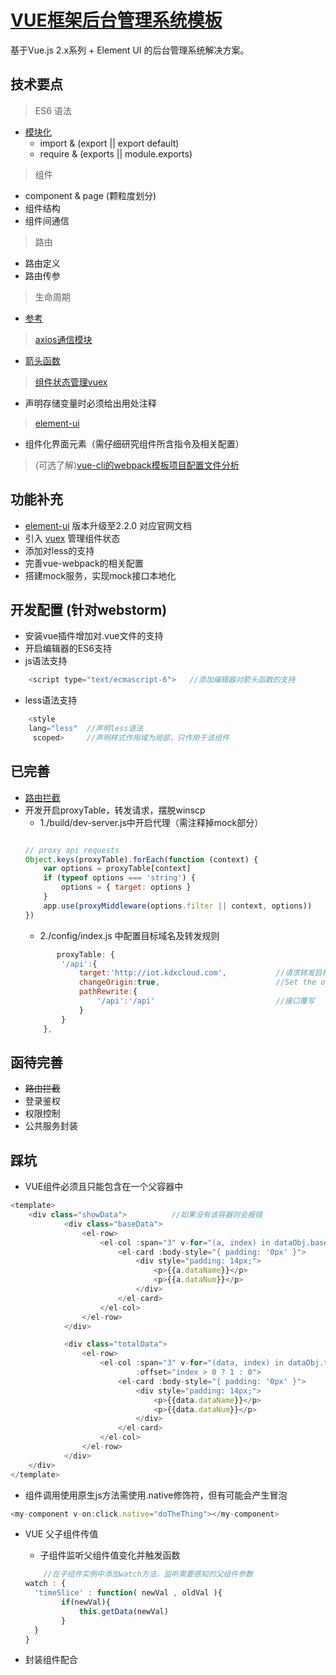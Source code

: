 # [VUE框架后台管理系统模板](https://segmentfault.com/a/1190000008582706)
基于Vue.js 2.x系列 + Element UI 的后台管理系统解决方案。

## 技术要点

> ES6 语法
- [模块化](https://www.cnblogs.com/Nutrient-rich/p/7047877.html)
    + import & (export || export default)
    + require & (exports || module.exports)

> 组件
- component & page (颗粒度划分)
- 组件结构
- 组件间通信

> 路由
- 路由定义
- 路由传参

> 生命周期
- [参考](https://segmentfault.com/a/1190000008010666)

> [axios通信模块](https://www.kancloud.cn/yunye/axios/234845)
- [箭头函数](http://imweb.io/topic/5848d21b9be501ba17b10a99)

> [组件状态管理vuex](https://vuex.vuejs.org/zh-cn/intro.html)
- 声明存储变量时必须给出用处注释

> [element-ui](http://element-cn.eleme.io/#/zh-CN/component/installation)
- 组件化界面元素（需仔细研究组件所含指令及相关配置）

> (可选了解)[vue-cli的webpack模板项目配置文件分析](http://blog.csdn.net/hongchh/article/details/55113751)

## 功能补充
- [element-ui](http://element-cn.eleme.io/#/zh-CN/component/installation) 版本升级至2.2.0 对应官网文档
- 引入 [vuex](https://vuex.vuejs.org/zh-cn/intro.html) 管理组件状态
- 添加对less的支持
- 完善vue-webpack的相关配置
- 搭建mock服务，实现mock接口本地化

## 开发配置 (针对webstorm)
- 安装vue插件增加对.vue文件的支持
- 开启编辑器的ES6支持
- js语法支持
```javascript
    <script type="text/ecmascript-6">   //添加编辑器对箭头函数的支持
```

- less语法支持
```javascript
    <style 
    lang="less"  //声明less语法
     scoped>     //声明样式作用域为局部，只作用于该组件
```
## 已完善
- [路由拦截](https://www.jianshu.com/p/b0cd138aeb4f)
- 开发开启proxyTable，转发请求，摆脱winscp
    + 1./build/dev-server.js中开启代理（需注释掉mock部分）
    ```javascript
    
    // proxy api requests
    Object.keys(proxyTable).forEach(function (context) {
        var options = proxyTable[context]
        if (typeof options === 'string') {
            options = { target: options }
        } 
        app.use(proxyMiddleware(options.filter || context, options))
    })  
    ```
    + 2./config/index.js 中配置目标域名及转发规则
    ```javascript
           proxyTable: {
            '/api':{
                target:'http://iot.kdxcloud.com',           //请求转发目标
                changeOrigin:true,                          //Set the option changeOrigin to true for name-based virtual hosted sites.
                pathRewrite:{
                    '/api':'/api'                           //接口覆写
                }
            }
        },
    ```

## 函待完善
- ~~路由拦截~~  
- 登录鉴权
- 权限控制
- 公共服务封装

## 踩坑
- VUE组件必须且只能包含在一个父容器中
```javascript
<template>
    <div class="showData">          //如果没有该容器则会报错
            <div class="baseData">
                <el-row>
                    <el-col :span="3" v-for="(a, index) in dataObj.baseData" :key="index" :offset="index > 0 ? 1 : 0">
                        <el-card :body-style="{ padding: '0px' }">
                            <div style="padding: 14px;">
                                <p>{{a.dataName}}</p>
                                <p>{{a.dataNum}}</p>
                            </div>
                        </el-card>
                    </el-col>
                </el-row>
            </div>

            <div class="totalData">
                <el-row>
                    <el-col :span="3" v-for="(data, index) in dataObj.totalData " :key="index"
                            :offset="index > 0 ? 1 : 0">
                        <el-card :body-style="{ padding: '0px' }">
                            <div style="padding: 14px;">
                                <p>{{data.dataName}}</p>
                                <p>{{data.dataNum}}</p>
                            </div>
                        </el-card>
                    </el-col>
                </el-row>
            </div>
    </div>
</template>
```

- 组件调用使用原生js方法需使用.native修饰符，但有可能会产生冒泡
```javascript
<my-component v-on:click.native="doTheThing"></my-component>
```

- VUE 父子组件传值
    + 子组件监听父组件值变化并触发函数
    
    ```javascript
        //在子组件实例中添加watch方法，监听需要感知的父组件参数
    watch : {
      'timeSlice' : function( newVal , oldVal ){
            if(newVal){
                this.getData(newVal)
            }
      }
    }
    ```
- 封装组件配合<template slot-scope='' >标签完成标签插入，便于添加事件

- build后打包文件 vender.js体积过大
    + 

## 问题
- 在配置代理域名时，如果配置本地服务器域名（如：iot.kdxcloud.com)，请求可以直接获取到response信息
  
  如果配置的是线上域名（如：letlink.kdxcloud.com:88），请求获取的response为 notlogin